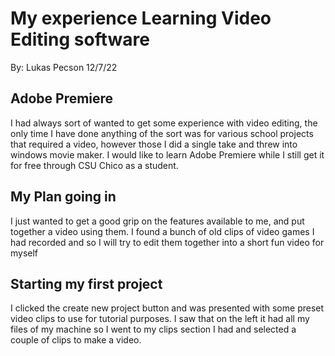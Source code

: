 # My experience Learning Video Editing software
By: Lukas Pecson 12/7/22

## Adobe Premiere
I had always sort of wanted to get some experience with video editing, the only time I have done anything of the sort was for various school projects that required a video, however those I did a single take and threw into windows movie maker. I would like to learn Adobe Premiere while I still get it for free through CSU Chico as a student.

## My Plan going in
I just wanted to get a good grip on the features available to me, and put together a video using them. I found a bunch of old clips of video games I had recorded and so I will try to edit them together into a short fun video for myself

## Starting my first project
I clicked the create new project button and was presented with some preset video clips to use for tutorial purposes. I saw that on the left it had all my files of my machine so I went to my clips section I had and selected a couple of clips to make a video.
